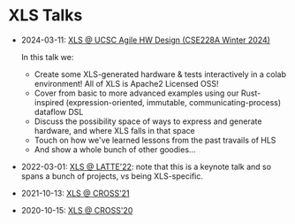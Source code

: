 # XLS Talks

* 2024-03-11:
  [XLS @ UCSC Agile HW Design (CSE228A Winter 2024)](https://www.youtube.com/watch?v=TOJ8QWuEec8&list=PLfrN7RIcMe6g2LBRJLTHTdhyj5s8ag0Rg&index=27)

  In this talk we:

  * Create some XLS-generated hardware & tests interactively in a colab
    environment! All of XLS is Apache2 Licensed OSS!
  * Cover from basic to more advanced examples using our Rust-inspired
    (expression-oriented, immutable, communicating-process) dataflow DSL
  * Discuss the possibility space of ways to express and generate hardware,
    and where XLS falls in that space
  * Touch on how we've learned lessons from the past travails of HLS
  * And show a whole bunch of other goodies...

* 2022-03-01: [XLS @ LATTE'22](https://bit.ly/xls-latte): note that this is a
  keynote talk and so spans a bunch of projects, vs being XLS-specific.

* 2021-10-13: [XLS @ CROSS'21](https://bit.ly/xls-cross-21)

* 2020-10-15: [XLS @ CROSS'20](https://bit.ly/xls-cross)
